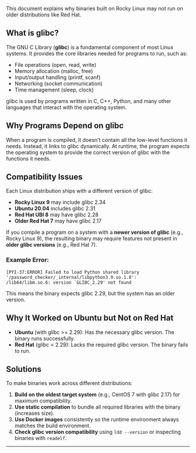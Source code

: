 This document explains why binaries built on Rocky Linux may not run on older distributions like Red Hat.
## What is glibc?

The GNU C Library (**glibc**) is a fundamental component of most Linux systems. It provides the core libraries needed for programs to run, such as:

* File operations (open, read, write)
* Memory allocation (malloc, free)
* Input/output handling (printf, scanf)
* Networking (socket communication)
* Time management (sleep, clock)

glibc is used by programs written in C, C++, Python, and many other languages that interact with the operating system.

## Why Programs Depend on glibc

When a program is compiled, it doesn't contain all the low-level functions it needs. Instead, it links to glibc dynamically. At runtime, the program expects the operating system to provide the correct version of glibc with the functions it needs.

## Compatibility Issues

Each Linux distribution ships with a different version of glibc:

* **Rocky Linux 9** may include glibc 2.34
* **Ubuntu 20.04** includes glibc 2.31
* **Red Hat UBI 8** may have glibc 2.28
* **Older Red Hat 7** may have glibc 2.17

If you compile a program on a system with a **newer version of glibc** (e.g., Rocky Linux 9), the resulting binary may require features not present in **older glibc versions** (e.g., Red Hat 7).

### Example Error:

```
[PYI-37:ERROR] Failed to load Python shared library '/password_checker/_internal/libpython3.9.so.1.0':
/lib64/libm.so.6: version `GLIBC_2.29' not found
```

This means the binary expects glibc 2.29, but the system has an older version.

## Why It Worked on Ubuntu but Not on Red Hat

* **Ubuntu** (with glibc >= 2.29): Has the necessary glibc version. The binary runs successfully.
* **Red Hat** (glibc < 2.29): Lacks the required glibc version. The binary fails to run.

## Solutions

To make binaries work across different distributions:

1. **Build on the oldest target system** (e.g., CentOS 7 with glibc 2.17) for maximum compatibility.
2. **Use static compilation** to bundle all required libraries with the binary (increases size).
3. **Use Docker images** consistently so the runtime environment always matches the build environment.
4. **Check glibc version compatibility** using `ldd --version` or inspecting binaries with `readelf`.

---

